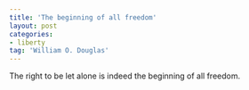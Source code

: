 ```yaml
---
title: 'The beginning of all freedom'
layout: post
categories:
- liberty
tag: 'William O. Douglas'
---
```


The right to be let alone is indeed the beginning of all freedom.